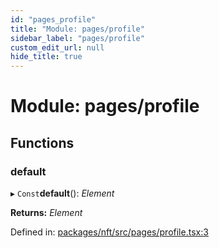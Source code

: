 ```yaml
---
id: "pages_profile"
title: "Module: pages/profile"
sidebar_label: "pages/profile"
custom_edit_url: null
hide_title: true
---
```


# Module: pages/profile

## Functions

### default

▸ `Const`**default**(): *Element*

**Returns:** *Element*

Defined in: [packages/nft/src/pages/profile.tsx:3](https://github.com/xr3ngine/xr3ngine/blob/716a06460/packages/nft/src/pages/profile.tsx#L3)
